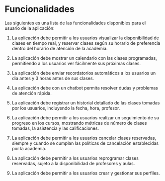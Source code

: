 # Funcionalidades

Las siguientes es una lista de las funcionalidades disponibles para el usuario de la aplicación:

1. La aplicación debe permitir a los usuarios visualizar la disponibilidad de clases en tiempo real, y reservar clases según su horario de preferencia dentro del horario de atención de la academia.

2. La aplicación debe mostrar un calendario con las clases programadas, permitiendo a los usuarios ver fácilmente sus próximas clases.

3. La aplicación debe enviar recordatorios automáticos a los usuarios un dia antes y 3 horas antes de sus clases.

4. La aplicación debe con un chatbot permita resolver dudas y problemas de atención rápida.

5. La aplicación debe registrar un historial detallado de las clases tomadas por los usuarios, incluyendo la fecha, hora, profesor.

6. La aplicación debe permitir a los usuarios realizar un seguimiento de su progreso en los cursos, mostrando métricas de número de clases tomadas, la asistencia y las calificaciones.

7. La aplicación debe permitir a los usuarios cancelar clases reservadas, siempre y cuando se cumplan las políticas de cancelación establecidas por la academia.

8. La aplicación debe permitir a los usuarios reprogramar clases reservadas, sujeto a la disponibilidad de profesores y aulas.

9. La aplicación debe permitir a los usuarios crear y gestionar sus perfiles.